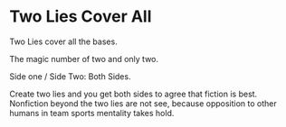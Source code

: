 # Two Lies Cover All

Two Lies cover all the bases.

The magic number of two and only two.

Side one / Side Two: Both Sides.

Create two lies and you get both sides to agree that fiction is best. Nonfiction beyond the two lies are not see, because opposition to other humans in team sports mentality takes hold.
